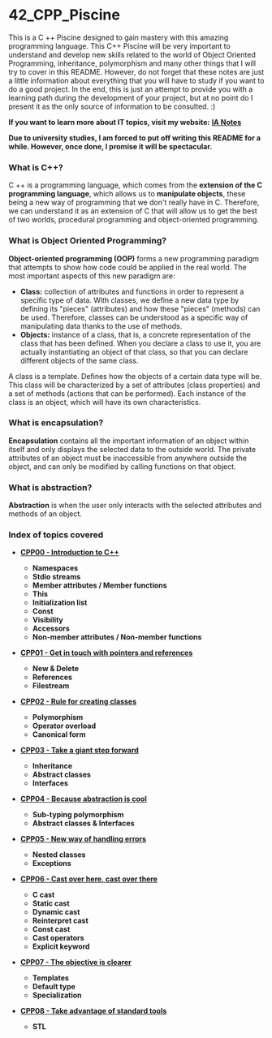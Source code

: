 # 42_CPP_Piscine
This is a C ++ Piscine designed to gain mastery with this amazing programming language. This C++ Piscine will be very important to understand and develop new skills
related to the world of Object Oriented Programming, inheritance, polymorphism and many other things that I will try to cover in this README. However, do not forget
that these notes are just a little information about everything that you will have to study if you want to do a good project. In the end, this is just an attempt to
provide you with a learning path during the development of your project, but at no point do I present it as the only source of information to be consulted. :)<br>

**If you want to learn more about IT topics, visit my website:** [**IA Notes**](https://ia-notes.com/)

**Due to university studies, I am forced to put off writing this README for a while. However, once done, I promise it will be spectacular.**

### What is C++?
C ++ is a programming language, which comes from the **extension of the C programming language**, which allows us to **manipulate objects**, these being a new way of programming that we don't really have in C. Therefore, we can understand it as an extension of C that will allow us to get the best of two worlds, procedural programming and object-oriented programming.

### What is Object Oriented Programming?
**Object-oriented programming (OOP)** forms a new programming paradigm that attempts to show how code could be applied in the real world. The most important aspects of this new paradigm are:
- **Class:** collection of attributes and functions in order to represent a specific type of data. With classes, we define a new data type by defining its "pieces" (attributes) and how these "pieces" (methods) can be used. Therefore, classes can be understood as a specific way of manipulating data thanks to the use of methods.
- **Objects:** instance of a class, that is, a concrete representation of the class that has been defined. When you declare a class to use it, you are actually instantiating an object of that class, so that you can declare different objects of the same class.

A class is a template. Defines how the objects of a certain data type will be. This class will be characterized by a set of attributes (class properties) and a set of methods (actions that can be performed). Each instance of the class is an object, which will have its own characteristics.

### What is encapsulation?
**Encapsulation** contains all the important information of an object within itself and only displays the selected data to the outside world. The private attributes of an object must be inaccessible from anywhere outside the object, and can only be modified by calling functions on that object.

### What is abstraction?
**Abstraction** is when the user only interacts with the selected attributes and methods of an object.

### Index of topics covered
- **[CPP00 - Introduction to C++](https://github.com/pgomez-a/42_CPP_Piscine/tree/master/cpp00)**
  - **Namespaces**
  - **Stdio streams**
  - **Member attributes / Member functions**
  - **This**
  - **Initialization list**
  - **Const**
  - **Visibility**
  - **Accessors**
  - **Non-member attributes / Non-member functions**

- **[CPP01 - Get in touch with pointers and references](https://github.com/pgomez-a/42_CPP_Piscine/tree/master/cpp01)**
  - **New & Delete** 
  - **References**
  - **Filestream**

- **[CPP02 - Rule for creating classes](https://github.com/pgomez-a/42_CPP_Piscine/tree/master/cpp02)**
  - **Polymorphism**
  - **Operator overload**
  - **Canonical form**

- **[CPP03 - Take a giant step forward](https://github.com/pgomez-a/42_CPP_Piscine/tree/master/cpp03)**
  - **Inheritance**
  - **Abstract classes**
  - **Interfaces**

- **[CPP04 - Because abstraction is cool](https://github.com/pgomez-a/42_CPP_Piscine/tree/master/cpp04)**
  - **Sub-typing polymorphism**
  - **Abstract classes & Interfaces**

- **[CPP05 - New way of handling errors](https://github.com/pgomez-a/42_CPP_Piscine/tree/master/cpp05)**
  - **Nested classes**
  - **Exceptions**

- **[CPP06 - Cast over here, cast over there](https://github.com/pgomez-a/42_CPP_Piscine/tree/master/cpp06)**
  - **C cast**
  - **Static cast**
  - **Dynamic cast**
  - **Reinterpret cast**
  - **Const cast**
  - **Cast operators**
  - **Explicit keyword**

- **[CPP07 - The objective is clearer](https://github.com/pgomez-a/42_CPP_Piscine/tree/master/cpp07)**
  - **Templates**
  - **Default type**
  - **Specialization**

- **[CPP08 - Take advantage of standard tools](https://github.com/pgomez-a/42_CPP_Piscine/tree/master/cpp08)**
  - **STL**
